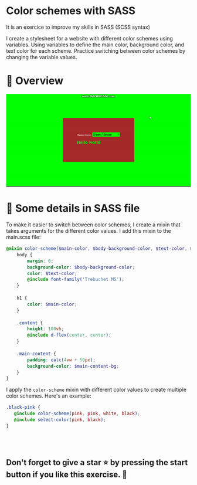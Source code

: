 # Color schemes with SASS
It is an exercice to improve my skills in SASS (SCSS syntax)

I create a stylesheet for a website with different color schemes using variables. Using variables to define the main color, background color, and text color for each scheme. Practice switching between color schemes by changing the variable values.
<br>
# 🙂 Overview 
<p align="center">
	<img src="./image/overview.gif" alt="overview" />
</p>

# 🧷 Some details in SASS file
To make it easier to switch between color schemes, I create a mixin that takes arguments for the different color values. I add this mixin to the main.scss file:
```scss
@mixin color-scheme($main-color, $body-background-color, $text-color, $main-content-bg){
	body {
		margin: 0;
		background-color: $body-background-color;
		color: $text-color;
		@include font-family('Trebuchet MS');
	}

	h1 {
		color: $main-color;
	}

	.content {
		height: 100vh;
		@include d-flex(center, center);
	}

	.main-content {
		padding: calc(4vw + 50px);
		background-color: $main-content-bg;
	}
}
```

 I apply the `color-scheme` mixin with different color values to create multiple color schemes. Here's an example:
 ```scss
.black-pink {
	@include color-scheme(pink, pink, white, black);	
	@include select-color(pink, black);
}
 ```
<br><br>

 ## Don't forget to give a star ⭐ by pressing the start button if you like this exercise. 👋
